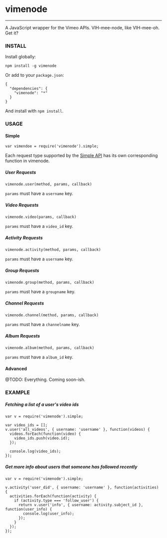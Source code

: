vimenode
===
---
A JavaScript wrapper for the Vimeo APIs. VIH-mee-node, like VIH-mee-oh. Get it?

### INSTALL

Install globally:

    npm install -g vimenode

Or add to your `package.json`:

    {
      "dependencies": {
        "vimenode": "*"
      }
    }

And install with `npm install`.

### USAGE

#### Simple

    var vimendoe = require('vimenode').simple;

Each request type supported by the [Simple API](https://developer.vimeo.com/apis/simple) has its own corresponding function in vimenode.

##### User Requests

    vimenode.user(method, params, callback)

`params` must have a `username` key.

##### Video Requests

    vimenode.video(params, callback)

`params` must have a `video_id` key.

##### Activity Requests

    vimenode.activity(method, params, callback)

`params` must have a `username` key.

##### Group Requests

    vimenode.group(method, params, callback)

`params` must have a `groupname` key.

##### Channel Requests

    vimenode.channel(method, params, callback)

`params` must have a `channelname` key.

##### Album Requests

    vimenode.album(method, params, callback)

`params` must have a `album_id` key.

#### Advanced

@TODO: Everything. Coming soon-ish.

### EXAMPLE

##### Fetching a list of a user's video ids

    var v = require('vimenode').simple;

    var video_ids = [];
    v.user('all_videos', { username: 'username' }, function(videos) {
      videos.forEach(function(video) {
        video_ids.push(video.id);
      });

      console.log(video_ids);
    });

##### Get more info about users that someone has followed recently

    var v = require('vimenode').simple;

    v.activity('user_did', { username: 'username' }, function(activities) {
      activities.forEach(function(activity) {
        if (activity.type === 'follow_user') {
          return v.user('info', { username: activity.subject_id }, function(user_info) {
            console.log(user_info);
          });
        }
      });
    });
